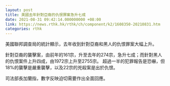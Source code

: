 ```yaml
---
layout: post
title: 美國去年針對亞裔的仇恨罪案急升七成
date: 2021-08-31 09:42:14.000000000 +08:00
link: https://news.rthk.hk/rthk/ch/component/k2/1608350-20210831.htm
categories: rthk
---
```


美國聯邦調查局的統計顯示，去年收到針對亞裔和黑人的仇恨罪案大幅上升。

針對亞裔的襲擊案，由前年的161宗，升至去年的274宗，急升七成；而針對黑人的仇恨案件上升四成，由1972宗上升至2755宗。 超過一半的犯罪報告是恐嚇，但18%的襲擊是嚴重襲擊，以及22宗的兇殺案是出於仇恨。 

司法部長加蘭指，數字反映迫切需要作出全面回應。
